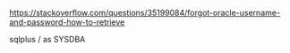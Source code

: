 https://stackoverflow.com/questions/35199084/forgot-oracle-username-and-password-how-to-retrieve

sqlplus / as SYSDBA
